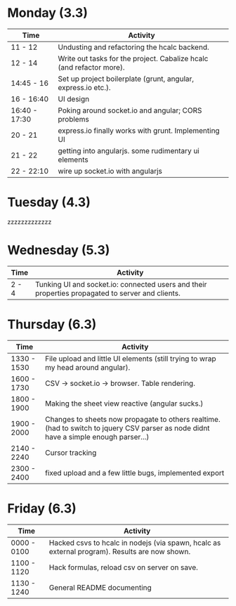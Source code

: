 # Monday (3.3)

Time | Activity
---- | ---
11 - 12    | Undusting and refactoring the hcalc backend.
12 - 14    | Write out tasks for the project. Cabalize hcalc (and refactor more).
14:45 - 16 | Set up project boilerplate (grunt, angular, express.io etc.).
16 - 16:40 | UI design
16:40 - 17:30 | Poking around socket.io and angular; CORS problems
20 - 21    | express.io finally works with grunt. Implementing UI
21 - 22    | getting into angularjs. some rudimentary ui elements
22 - 22:10 | wire up socket.io with angularjs



# Tuesday (4.3)

zzzzzzzzzzzzz


# Wednesday (5.3)

Time | Activity
---- | ---
2 - 4| Tunking UI and socket.io: connected users and their properties propagated to server and clients. 


# Thursday (6.3)

Time | Activity
---- | ---
1330 - 1530 | File upload and little UI elements (still trying to wrap my head around angular).
1600 - 1730 | CSV -> socket.io -> browser. Table rendering.
1800 - 1900 | Making the sheet view reactive (angular sucks.)
1900 - 2000 | Changes to sheets now propagate to others realtime. (had to switch to jquery CSV parser as node didnt have a simple enough parser...)
2140 - 2240 | Cursor tracking
2300 - 2400 | fixed upload and a few little bugs, implemented export

# Friday (6.3)

Time | Activity
---- | ---
0000 - 0100 | Hacked csvs to hcalc in nodejs (via spawn, hcalc as external program). Results are now shown.
1100 - 1120 | Hack formulas, reload csv on server on save.
1130 - 1240 | General README documenting
